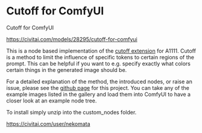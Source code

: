 Cutoff for ComfyUI
========================

Cutoff for ComfyUI

https://civitai.com/models/28295/cutoff-for-comfyui

This is a node based implementation of the [cutoff extension](https://github.com/hnmr293/sd-webui-cutoff) for A1111. Cutoff is a method to limit the influence of specific tokens to certain regions of the prompt. This can be helpful if you want to e.g. specify exactly what colors certain things in the generated image should be.

For a detailed explanation of the method, the introduced nodes, or raise an issue, please see the [github page](https://github.com/BlenderNeko/ComfyUI_Cutoff) for this project. You can take any of the example images listed in the gallery and load them into ComfyUI to have a closer look at an example node tree.

To install simply unzip into the custom_nodes folder.



https://civitai.com/user/nekomata

